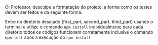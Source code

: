 Oi Professor, desculpe a formatação do projeto, a forma como os testes devem ser feitos e da seguinte forma:


Entre no diretório desejado (first_part, second_part, third_part) usando o terminal e utilize o comando `npm install` individualmente para cada diretório
todos os códigos funcionam corretamente inclusive o comando `npm test` apos a execução do `npm install`